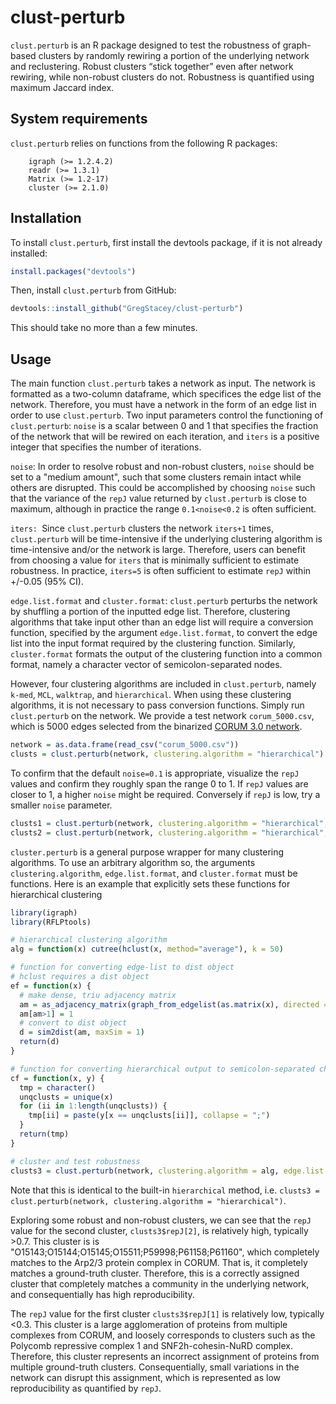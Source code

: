 # clust-perturb

`clust.perturb` is an R package designed to test the robustness of graph-based clusters by randomly rewiring a portion of the underlying network and reclustering. Robust clusters “stick together” even after network rewiring, while non-robust clusters do not. Robustness is quantified using maximum Jaccard index.

## System requirements

`clust.perturb` relies on functions from the following R packages:

```
	igraph (>= 1.2.4.2)
	readr (>= 1.3.1)
	Matrix (>= 1.2-17)
	cluster (>= 2.1.0)
```

## Installation

To install `clust.perturb`, first install the devtools package, if it is not already installed: 

```r
install.packages("devtools") 
```

Then, install `clust.perturb` from GitHub: 

```r
devtools::install_github("GregStacey/clust-perturb")
```

This should take no more than a few minutes.


## Usage

The main function `clust.perturb` takes a network as input. The network is formatted as a two-column  dataframe, which specifices the edge list of the network. Therefore, you must have a network in the form of an edge list in order to use `clust.perturb`. Two input parameters control the functioning of `clust.perturb`: `noise` is a scalar between 0 and 1 that specifies the fraction of the network that will be rewired on each iteration, and `iters` is a positive integer that specifies the number of iterations. 

`noise`: In order to resolve robust and non-robust clusters, `noise` should be set to a "medium amount", such that some clusters remain intact while others are disrupted. This could be accomplished by choosing `noise` such that the variance of the `repJ` value returned by `clust.perturb` is close to maximum, although in practice the range `0.1<noise<0.2` is often sufficient.

`iters: `Since `clust.perturb` clusters the network `iters+1` times, `clust.perturb` will be time-intensive if the underlying clustering algorithm is time-intensive and/or the network is large. Therefore, users can benefit from choosing a value for `iters` that is minimally sufficient to estimate robustness. In practice, `iters=5` is often sufficient to estimate `repJ` within +/-0.05 (95% CI).

`edge.list.format` and `cluster.format`: `clust.perturb` perturbs the network by shuffling a portion of the inputted edge list. Therefore, clustering algorithms that take input other than an edge list will require a conversion function, specified by the argument `edge.list.format`, to convert the edge list into the input format required by the clustering function. Similarly, `cluster.format` formats the output of the clustering function into a common format, namely a character vector of semicolon-separated nodes.

However, four clustering algorithms are included in `clust.perturb`, namely `k-med`, `MCL`, `walktrap`, and `hierarchical`. When using these clustering algorithms, it is not necessary to pass conversion functions. Simply run `clust.perturb` on the network. We provide a test network `corum_5000.csv`, which is 5000 edges selected from the binarized [CORUM 3.0 network](https://mips.helmholtz-muenchen.de/corum/#download).

```r
network = as.data.frame(read_csv("corum_5000.csv"))
clusts = clust.perturb(network, clustering.algorithm = "hierarchical")
```

To confirm that the default `noise=0.1` is appropriate, visualize the `repJ` values and confirm they roughly span the range 0 to 1. If `repJ` values are closer to 1, a higher `noise` might be required. Conversely if `repJ` is low, try a smaller `noise` parameter.

```r
clusts1 = clust.perturb(network, clustering.algorithm = "hierarchical", noise = 0.01) # lower noise
clusts2 = clust.perturb(network, clustering.algorithm = "hierarchical", noise = 0.2) # higher noise
```

`cluster.perturb` is a general purpose wrapper for many clustering algorithms. To use an arbitrary algorithm so, the arguments `clustering.algorithm`, `edge.list.format`, and `cluster.format` must be functions. Here is an example that explicitly sets these functions for hierarchical clustering

```r
library(igraph)
library(RFLPtools)

# hierarchical clustering algorithm
alg = function(x) cutree(hclust(x, method="average"), k = 50)

# function for converting edge-list to dist object
# hclust requires a dist object
ef = function(x) {
  # make dense, triu adjacency matrix
  am = as_adjacency_matrix(graph_from_edgelist(as.matrix(x), directed = F), sparse = F)
  am[am>1] = 1
  # convert to dist object
  d = sim2dist(am, maxSim = 1)
  return(d)
}

# function for converting hierarchical output to semicolon-separated character vector
cf = function(x, y) {
  tmp = character()
  unqclusts = unique(x)
  for (ii in 1:length(unqclusts)) {
    tmp[ii] = paste(y[x == unqclusts[ii]], collapse = ";")
  }
  return(tmp)
}

# cluster and test robustness
clusts3 = clust.perturb(network, clustering.algorithm = alg, edge.list.format = ef, cluster.format = cf)
```

Note that this is identical to the built-in `hierarchical` method, i.e. `clusts3 = clust.perturb(network, clustering.algorithm = "hierarchical")`.

Exploring some robust and non-robust clusters, we can see that the `repJ` value for the second cluster, `clusts3$repJ[2]`, is relatively high, typically >0.7. This cluster is is "O15143;O15144;O15145;O15511;P59998;P61158;P61160", which completely matches to the Arp2/3 protein complex in CORUM. That is, it completely matches a ground-truth cluster. Therefore, this is a correctly assigned cluster that completely matches a community in the underlying network, and consequentially has high reproducibility.

The `repJ` value for the first cluster `clusts3$repJ[1]` is relatively low, typically <0.3. This cluster is a large agglomeration of proteins from multiple complexes from CORUM, and loosely corresponds to clusters such as the Polycomb repressive complex 1 and SNF2h-cohesin-NuRD complex. Therefore, this cluster represents an incorrect assignment of proteins from multiple ground-truth clusters. Consequentially, small variations in the network can disrupt this assignment, which is represented as low reproducibility as quantified by `repJ`.
